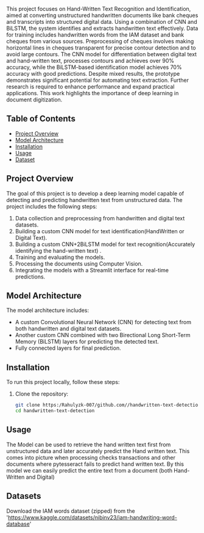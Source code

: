 This project focuses on Hand-Written Text Recognition and Identification, aimed at converting
unstructured handwritten documents like bank cheques and transcripts into structured digital data.
Using a combination of CNN and BiLSTM, the system identifies and extracts handwritten text
effectively. Data for training includes handwritten words from the IAM dataset and bank cheques
from various sources. Preprocessing of cheques involves making horizontal lines in cheques
transparent for precise contour detection and to avoid large contours. The CNN model for
differentiation between digital text and hand-written text, processes contours and achieves over 90%
accuracy, while the BiLSTM-based identification model achieves 70% accuracy with good
predictions. Despite mixed results, the prototype demonstrates significant potential for automating 
text extraction. Further research is required to enhance performance and expand practical
applications. This work highlights the importance of deep learning in document digitization.

## Table of Contents
- [Project Overview](#project-overview)
- [Model Architecture](#model-architecture)
- [Installation](#installation)
- [Usage](#usage)
- [Dataset](#dataset)

## Project Overview
The goal of this project is to develop a deep learning model capable of detecting and predicting handwritten text from unstructured data. The project includes the following steps:
1. Data collection and preprocessing from handwritten and digital text datasets.
2. Building a custom CNN model for text identification(HandWritten or Digital Text).
3. Building a custom CNN+2BiLSTM model for text recognition(Accurately identifying the hand-written text) .
4. Training and evaluating the models.
5. Processing the documents using Computer Vision.
6. Integrating the models with a Streamlit interface for real-time predictions.

## Model Architecture
The model architecture includes:
- A custom Convolutional Neural Network (CNN) for detecting text from both handwritten and digital text datasets.
- Another custom CNN combined with two Birectional Long Short-Term Memory (BiLSTM) layers for predicting the detected text.
- Fully connected layers for final prediction.

## Installation
To run this project locally, follow these steps:

1. Clone the repository:
   ```bash
   git clone https:/Rahulyzk-007/github.com//handwritten-text-detection.git
   cd handwritten-text-detection

## Usage
The Model can be used to retrieve the hand written text first from unstructured data and later accurately predict the Hand written text.
This comes into picture when processing checks transactions and other documents where pytesseract fails to predict hand written text.
By this model we can easily predict the entire text from a document (both Hand-Written and Digital)

## Datasets
Download the IAM words dataset (zipped) from the 'https://www.kaggle.com/datasets/nibinv23/iam-handwriting-word-database'
